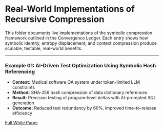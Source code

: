 # Real-World Implementations of Recursive Compression

This folder documents live implementations of the symbolic compression framework outlined in the Convergence Ledger. Each entry shows how symbolic identity, entropy displacement, and context compression produce scalable, testable, real-world benefits.

---

### Example 01: AI-Driven Test Optimization Using Symbolic Hash Referencing

- **Context:** Medical software QA system under token-limited LLM constraints
- **Method:** SHA-256 hash compression of data dictionary references
- **Result:** Precision testing of program-level deltas with AI-prompted SQL generation
- **Outcome:** Reduced test redundancy by 60%, improved time-to-release efficiency

[Full White Paper](./Recursive_AI_Test_Optimization_Updated.docx)
